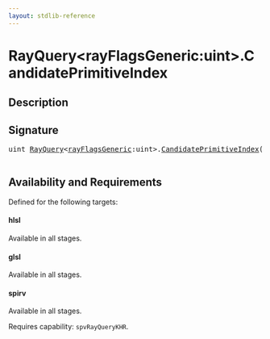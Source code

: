 ```yaml
---
layout: stdlib-reference
---
```


# RayQuery\<rayFlagsGeneric:uint\>\.CandidatePrimitiveIndex

## Description





## Signature 

<pre>
<span class="code_keyword">uint</span> <a href="index.html" class="code_type">RayQuery</a>&lt;<a href="index.html#decl-rayFlagsGeneric" class="code_var">rayFlagsGeneric</a>:<span class="code_keyword">uint</span>&gt;.<a href="candidateprimitiveindex-09i.html">CandidatePrimitiveIndex</a>();

</pre>

## Availability and Requirements

Defined for the following targets:

#### hlsl
Available in all stages.

#### glsl
Available in all stages.

#### spirv
Available in all stages.

Requires capability: `spvRayQueryKHR`.


